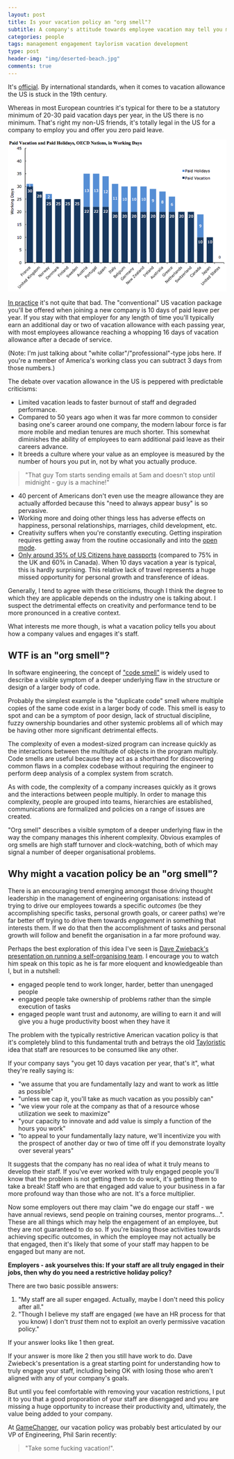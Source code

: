 ```yaml
---
layout: post
title: Is your vacation policy an "org smell"?
subtitle: A company's attitude towards employee vacation may tell you more than you realise about how they approach employee engagement.
categories: people
tags: management engagement taylorism vacation development
type: post
header-img: "img/deserted-beach.jpg"
comments: true
---
```


It's [official](http://www.cepr.net/documents/publications/no-vacation-update-2013-05.pdf). By international standards, when it comes to vacation allowance the US is stuck in the 19th century.

Whereas in most European countries it's typical for there to be a statutory minimum of 20-30 paid vacation days per year, in the US there is no minimum. That's right my non-US friends, it's totally legal in the US for a company to employ you and offer you zero paid leave.


![OECD](/img/oecd-vacation-graph.png)

[In practice](http://www.bls.gov/news.release/ebs.t05.htm) it's not quite that bad. The "conventional" US vacation package you'll be offered when joining a new company is 10 days of paid leave per year. If you stay with that employer for any length of time you'll typically earn an additional day or two of vacation allowance with each passing year, with most employees allowance reaching a whopping 16 days of vacation allowance after a decade of service.

(Note: I'm just talking about "white collar"/"professional"-type jobs here. If you're a member of America's working class you can subtract 3 days from those numbers.)

The debate over vacation allowance in the US is peppered with predictable criticisms:

 - Limited vacation leads to faster burnout of staff and degraded performance.
 - Compared to 50 years ago when it was far more common to consider basing one's career around one company, the modern labour force is far more mobile and median tenures are much shorter. This somewhat diminishes the ability of employees to earn additional paid leave as their careers advance.
 - It breeds a culture where your value as an employee is measured by the number of hours you put in, not by what you actually produce.

 <blockquote>"That guy Tom starts sending emails at 5am and doesn't stop until midnight - guy is a machine!"</blockquote>

 - 40 percent of Americans don't even use the meagre allowance they are actually afforded because this "need to always appear busy" is so pervasive.
 - Working more and doing other things less has adverse effects on happiness, personal relationships, marriages, child development, etc.
 - Creativity suffers when you're constantly executing. Getting inspiration requires getting away from the routine occasionally and into the [open mode](http://tune.pk/video/3977274/john-cleese-how-to-inspire-creativity-within-yourselves).
 - [Only around 35% of US Citizens have passports](http://travel.state.gov/content/passports/english/passports/statistics.html) (compared to 75% in the UK and 60% in Canada). When 10 days vacation a year is typical, this is hardly surprising. This relative lack of travel represents a huge missed opportunity for personal growth and transference of ideas.

Generally, I tend to agree with these criticisms, though I think the degree to which they are applicable depends on the industry one is talking about. I suspect the detrimental effects on creativity and performance tend to be more pronounced in a creative context.

What interests me more though, is what a vacation policy tells you about how a company values and engages it's staff.


## WTF is an "org smell"?

In software engineering, the concept of ["code smell"](http://martinfowler.com/bliki/CodeSmell.html) is widely used to describe a visible symptom of a deeper underlying flaw in the structure or design of a larger body of code.

Probably the simplest example is the "duplicate code" smell where multiple copies of the same code exist in a larger body of code. This smell is easy to spot and can be a symptom of poor design, lack of structual discipline, fuzzy ownership boundaries and other systemic problems all of which may be having other more significant detrimental effects.

The complexity of even a modest-sized program can increase quickly as the interactions between the multitude of objects in the program multiply. Code smells are useful because they act as a shorthand for discovering common flaws in a complex codebase without requiring the engineer to perform deep analysis of a complex system from scratch.

As with code, the complexity of a company increases quickly as it grows and the interactions between people multiply. In order to manage this complexity, people are grouped into teams, hierarchies are established, communications are formalized and policies on a range of issues are created.

"Org smell" describes a visible symptom of a deeper underlying flaw in the way the company manages this inherent complexity. Obvious examples of org smells are high staff turnover and clock-watching, both of which may signal a number of deeper organisational problems.


## Why might a vacation policy be an "org smell"?

There is an encouraging trend emerging amongst those driving thought leadership in the management of engineering organisations: instead of trying to drive our employees towards a specific _outcomes_ (be they accomplishing specific tasks, personal growth goals, or career paths) we're far better off trying to drive them towards _engagement_ in something that interests them. If we do that then the accomplishment of tasks and personal growth will follow and benefit the organisation in a far more profound way.

Perhaps the best exploration of this idea I've seen is [Dave Zwieback's presentation on running a self-organising team](http://www.ustream.tv/recorded/54703596). I encourage you to watch him speak on this  topic as he is far more eloquent and knowledgeable than I, but in a nutshell:

 - engaged people tend to work longer, harder, better than unengaged people
 - engaged people take ownership of problems rather than the simple execution of tasks
 - engaged people want trust and autonomy, are willing to earn it and will give you a huge productivity boost when they have it

 The problem with the typically restrictive American vacation policy is that it's completely blind to this fundamental truth and betrays the old [Tayloristic](http://en.wikipedia.org/wiki/Scientific_management) idea that staff are resources to be consumed like any other.

 If your company says "you get 10 days vacation per year, that's it", what they're really saying is:

  - "we assume that you are fundamentally lazy and want to work as little as possible"
  - "unless we cap it, you'll take as much vacation as you possibly can"
  - "we view your role at the company as that of a resource whose utilization we seek to maximize"
  - "your capacity to innovate and add value is simply a function of the hours you work"
  - "to appeal to your fundamentally lazy nature, we'll incentivize you with the prospect of another day or two of time off if you demonstrate loyalty over several years"

It suggests that the company has no real idea of what it truly means to develop their staff. If you've ever worked with truly engaged people you'll know that the problem is not getting them to do work, it's getting them to take a break! Staff who are that engaged add value to your business in a far more profound way than those who are not. It's a force multiplier.

Now some employers out there may claim "we do engage our staff - we have annual reviews, send people on training courses, mentor programs...". These are all things which may help the engagement of an employee, but they are not guaranteed to do so. If you're biasing those activities towards achieving specific outcomes, in which the employee may not actually be that engaged, then it's likely that some of your staff may happen to be engaged but many are not.

__Employers - ask yourselves this: If your staff are all truly engaged in their jobs, then why do you need a restrictive holiday policy?__

There are two basic possible answers:

1. "My staff are all super engaged. Actually, maybe I don't need this policy after all."
2. "Though I believe my staff are engaged (we have an HR process for that you know) I don't *trust* them not to exploit an overly permissive vacation policy."

If your answer looks like 1 then great.

If your answer is more like 2 then you still have work to do. Dave Zwiebeck's presentation is a great starting point for understanding how to truly engage your staff, including being OK with losing those who aren't aligned with any of your company's goals.

But until you feel comfortable with removing your vacation restrictions, I put it to you that a good proporation of your staff are disengaged and you are missing a huge opportunity to increase their productivity and, ultimately, the value being added to your company.


At [GameChanger](https://gc.com/about), our vacation policy was probably best articulated by our VP of Engineering, Phil Sarin recently:

> "Take some fucking vacation!".

